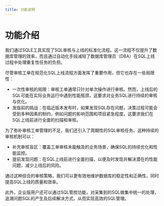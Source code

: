 ```yaml
---
title: 功能说明
---
```


# 功能介绍


我们通过SQLE工具实现了SQL审核与上线的标准化流程。这一流程不仅提升了数据库管理的效率，而且通过自动化手段减轻了数据库管理员（DBA）在SQL上线过程中处理重复性任务的负担。

尽管审核工单在规范化SQL上线流程方面发挥了重要作用，但它也存在一些局限性：

* 一次性审核的局限：审核工单通常只针对单次操作进行审核。然而，上线后的SQL可能在实际业务运行中遇到性能瓶颈，这要求对业务SQL进行持续的审核与优化。
* 发版前的挑战：在临近版本发布时，如果发现SQL存在问题，决策过程可能会受到多种因素的制约，例如问题的影响范围和项目紧急程度。这要求我们在SQL上线前进行全面的扫描和审核。

为了弥补审核工单管理的不足，我们还引入了周期性的SQL审核任务。这种持续的审核机制可以：

* 补充审核盲区：覆盖工单审核未能触及的业务场景，确保SQL的持续优化和性能监控。
* 提前发现问题：在SQL上线前进行全面扫描，以便及时发现并解决潜在的性能问题，减少上线后的风险。

通过这种综合的审核策略，我们可以更有效地维护数据库的稳定性和正确性，同时提高SQL上线的质量和效率。

此外，企业版用户还可以通过SQL管控功能，对采集到的SQL做集中统一的处理，追溯问题SQL的产生及后续解决方式，从而实现高效的SQL管理。


